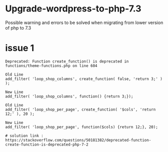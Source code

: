 # Upgrade-wordpress-to-php-7.3
Possible warning and errors to be solved when migrating from lower version of php to 7.3

# issue 1
	Deprecated: Function create_function() is deprecated in functions/theme-functions.php on line 604

	Old Line
	add_filter( 'loop_shop_columns', create_function( false, 'return 3;' ) );

	New Line
	add_filter( 'loop_shop_columns', function() {return 3;});

	Old Line
	add_filter( 'loop_shop_per_page', create_function( '$cols', 'return 12;' ), 20 );

	New Line
	add_filter( 'loop_shop_per_page', function($cols) {return 12;}, 20);

	# solution link : https://stackoverflow.com/questions/50181382/deprecated-function-create-function-is-deprecated-php-7-2
